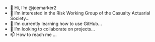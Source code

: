 - 👋 Hi, I’m @joemarker2
- 👀 I’m interested in the Risk Working Group of the Casualty Actuarial Society...
- 🌱 I’m currently learning how to use GitHub...
- 💞️ I’m looking to collaborate on projects...
- 📫 How to reach me ...

<!---
joemarker2/joemarker2 is a ✨ special ✨ repository because its `README.md` (this file) appears on your GitHub profile.
You can click the Preview link to take a look at your changes.
--->
